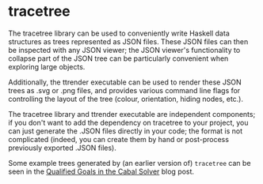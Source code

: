 # tracetree

The tracetree library can be used to conveniently write Haskell data structures as trees represented as JSON files. These JSON files can then be inspected with any JSON viewer; the JSON viewer's functionality to collapse part of the JSON tree can be particularly convenient when exploring large objects.

Additionally, the ttrender executable can be used to render these JSON trees as .svg or .png files, and provides various command line flags for controlling the layout of the tree (colour, orientation, hiding nodes, etc.).

The tracetree library and ttrender executable are independent components; if you don't want to add the dependency on tracetree to your project, you can just generate the .JSON files directly in your code; the format is not complicated (indeed, you can create them by hand or post-process previously exported .JSON files).

Some example trees generated by (an earlier version of) `tracetree` can be seen in the [Qualified Goals in the Cabal Solver](http://www.well-typed.com/blog/2015/03/qualified-goals/) blog post.
